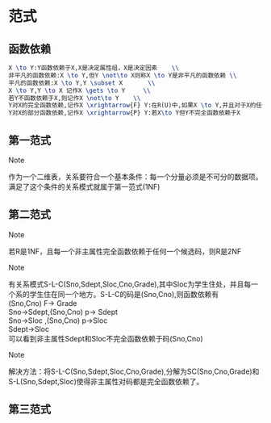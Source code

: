 # 范式
## 函数依赖
```latex
X \to Y:Y函数依赖于X,X是决定属性组，X是决定因素    \\
非平凡的函数依赖:X \to Y,但Y \not\to X则称X \to Y是非平凡的函数依赖 \\
平凡的函数依赖:X \to Y,Y \subset X       \\
X \to Y,Y \to X 记作X \gets \to Y     \\
若Y不函数依赖于X,则记作X \not\to Y    \\
Y对X的完全函数依赖,记作X \xrightarrow{F} Y:在R(U)中,如果X \to Y,并且对于X的任何一个真子集X',都有X' \not\to Y \\
Y对X的部分函数依赖,记作X \xrightarrow{P} Y:若X\to Y但Y不完全函数依赖于X
```

  
 

## 第一范式
> [!NOTE]
> 作为一个二维表，关系要符合一个基本条件：每一个分量必须是不可分的数据项。满足了这个条件的关系模式就属于第一范式(1NF)

## 第二范式
> [!NOTE]
> 若R是1NF，且每一个非主属性完全函数依赖于任何一个候选码，则R是2NF

> [!NOTE]
> 有关系模式S-L-C(Sno,Sdept,Sloc,Cno,Grade),其中Sloc为学生住处，并且每一个系的学生住在同一个地方。S-L-C的码是(Sno,Cno),则函数依赖有  
(Sno,Cno) F-> Grade   
Sno->Sdept,(Sno,Cno) p-> Sdept    
Sno->Sloc ,(Sno,Cno) p->Sloc    
Sdept->Sloc     
可以看到非主属性Sdept和Sloc不完全函数依赖于码(Sno,Cno)    

> [!NOTE]
> 解决方法：将S-L-C(Sno,Sdept,Sloc,Cno,Grade),分解为SC(Sno,Cno,Grade)和S-L(Sno,Sdept,Sloc)使得非主属性对码都是完全函数依赖了。

## 第三范式
